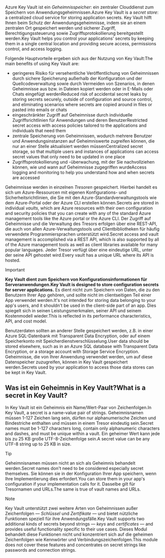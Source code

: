 <span data-ttu-id="db930-101">Azure Key Vault ist ein *Geheimnisspeicher*: ein zentraler Clouddienst zum Speichern von Anwendungsgeheimnissen.</span><span class="sxs-lookup"><span data-stu-id="db930-101">Azure Key Vault is a *secret store*: a centralized cloud service for storing application secrets.</span></span> <span data-ttu-id="db930-102">Key Vault hilft Ihnen beim Schutz der Anwendungsgeheimnisse, indem sie an einem zentralen Ort gespeichert werden und sicherer Zugriff, Berechtigungssteuerung sowie Zugriffsprotokollierung bereitgestellt werden.</span><span class="sxs-lookup"><span data-stu-id="db930-102">Key Vault helps you control your applications' secrets by keeping them in a single central location and providing secure access, permissions control, and access logging.</span></span>

<span data-ttu-id="db930-103">Folgende Hauptvorteile ergeben sich aus der Nutzung von Key Vault:</span><span class="sxs-lookup"><span data-stu-id="db930-103">The main benefits of using Key Vault are:</span></span>

- <span data-ttu-id="db930-104">geringeres Risiko für versehentliche Veröffentlichung von Geheimnissen durch sichere Speicherung außerhalb der Konfiguration und der Quellcodeverwaltung sowie durch Vermeiden von Szenarios, in denen Geheimnisse aus bzw. in Dateien kopiert werden oder in E-Mails oder Chats eingefügt werden</span><span class="sxs-lookup"><span data-stu-id="db930-104">Reduced risk of accidental secret leaks by storing secrets securely, outside of configuration and source control, and eliminating scenarios where secrets are copied around in files or pasted into emails or chats</span></span>
- <span data-ttu-id="db930-105">eingeschränkter Zugriff auf Geheimnisse durch individuelle Zugriffsrichtlinien für Anwendungen und deren Benutzer</span><span class="sxs-lookup"><span data-stu-id="db930-105">Restricted secret access with access policies tailored to the applications and individuals that need them</span></span>
- <span data-ttu-id="db930-106">zentrale Speicherung von Geheimnissen, wodurch mehrere Benutzer und Anwendungsinstanzen auf Geheimniswerte zugreifen können, die nur an einer Stelle aktualisiert werden müssen</span><span class="sxs-lookup"><span data-stu-id="db930-106">Centralized secret storage, so that multiple users and instances of applications can access secret values that only need to be updated in one place</span></span>
- <span data-ttu-id="db930-107">Zugriffsprotokollierung und -überwachung, mit der Sie nachvollziehen können, wie und wann auf Geheimnisse zugegriffen wurde</span><span class="sxs-lookup"><span data-stu-id="db930-107">Access logging and monitoring to help you understand how and when secrets are accessed</span></span>

<span data-ttu-id="db930-108">Geheimnisse werden in einzelnen *Tresoren* gespeichert. Hierbei handelt es sich um Azure-Ressourcen mit eigenen Konfigurations- und Sicherheitsrichtlinien, die Sie mit den Azure-Standardverwaltungstools wie dem Azure-Portal oder der Azure CLI erstellen können.</span><span class="sxs-lookup"><span data-stu-id="db930-108">Secrets are stored in individual *vaults*, which are Azure resources with their own configuration and security policies that you can create with any of the standard Azure management tools like the Azure portal or the Azure CLI.</span></span> <span data-ttu-id="db930-109">Der Zugriff auf Geheimnisse und die Verwaltung des Tresors erfolgen über eine REST-API, die auch von allen Azure-Verwaltungstools und Clientbibliotheken für häufig verwendete Programmiersprachen unterstützt wird.</span><span class="sxs-lookup"><span data-stu-id="db930-109">Secret access and vault management is accomplished via a REST API, which is also supported by all of the Azure management tools as well as client libraries available for many popular languages.</span></span> <span data-ttu-id="db930-110">Jeder Tresor verfügt über eine eindeutige URL, unter der seine API gehostet wird.</span><span class="sxs-lookup"><span data-stu-id="db930-110">Every vault has a unique URL where its API is hosted.</span></span>

> [!IMPORTANT]
> <span data-ttu-id="db930-111">**Key Vault dient zum Speichern von Konfigurationsinformationen für Serveranwendungen.**</span><span class="sxs-lookup"><span data-stu-id="db930-111">**Key Vault is designed to store configuration secrets for server applications.**</span></span> <span data-ttu-id="db930-112">Es dient nicht zum Speichern von Daten, die zu den Benutzern Ihrer App gehören, und sollte nicht im clientseitigen Teil einer App verwendet werden.</span><span class="sxs-lookup"><span data-stu-id="db930-112">It's not intended for storing data belonging to your app's users, and it shouldn't be used in the client-side part of an app.</span></span> <span data-ttu-id="db930-113">Dies spiegelt sich in seinen Leistungsmerkmalen, seiner API und seinem Kostenmodell wieder.</span><span class="sxs-lookup"><span data-stu-id="db930-113">This is reflected in its performance characteristics, API, and cost model.</span></span>
>
> <span data-ttu-id="db930-114">Benutzerdaten sollten an anderer Stelle gespeichert werden, z.B. in einer Azure SQL-Datenbank mit Transparent Data Encryption, oder auf einem Speicherkonto mit Speicherdienstverschlüsselung.</span><span class="sxs-lookup"><span data-stu-id="db930-114">User data should be stored elsewhere, such as in an Azure SQL database with Transparent Data Encryption, or a storage account with Storage Service Encryption.</span></span> <span data-ttu-id="db930-115">Geheimnisse, die von Ihrer Anwendung verwendet werden, um auf diese Datenspeicher zuzugreifen, können in Key Vault gespeichert werden.</span><span class="sxs-lookup"><span data-stu-id="db930-115">Secrets used by your application to access those data stores can be kept in Key Vault.</span></span>

## <a name="what-is-a-secret-in-key-vault"></a><span data-ttu-id="db930-116">Was ist ein Geheimnis in Key Vault?</span><span class="sxs-lookup"><span data-stu-id="db930-116">What is a secret in Key Vault?</span></span>

<span data-ttu-id="db930-117">In Key Vault ist ein Geheimnis ein Name/Wert-Paar von Zeichenfolgen.</span><span class="sxs-lookup"><span data-stu-id="db930-117">In Key Vault, a secret is a name-value pair of strings.</span></span> <span data-ttu-id="db930-118">Geheimnisnamen müssen 1-127 Zeichen lang sein, dürfen nur alphanumerische Zeichen und Bindestriche enthalten und müssen in einem Tresor eindeutig sein.</span><span class="sxs-lookup"><span data-stu-id="db930-118">Secret names must be 1-127 characters long, contain only alphanumeric characters and dashes, and must be unique within a vault.</span></span> <span data-ttu-id="db930-119">Ein geheimer Wert kann jede bis zu 25 KB große UTF-8-Zeichenfolge sein.</span><span class="sxs-lookup"><span data-stu-id="db930-119">A secret value can be any UTF-8 string up to 25 KB in size.</span></span>

> [!TIP]
> <span data-ttu-id="db930-120">Geheimnisnamen müssen nicht an sich als Geheimnis behandelt werden.</span><span class="sxs-lookup"><span data-stu-id="db930-120">Secret names don't need to be considered especially secret themselves.</span></span> <span data-ttu-id="db930-121">Sie können sie in der Konfiguration Ihrer App speichern, wenn Ihre Implementierung dies erfordert.</span><span class="sxs-lookup"><span data-stu-id="db930-121">You can store them in your app's configuration if your implementation calls for it.</span></span> <span data-ttu-id="db930-122">Dasselbe gilt für Tresornamen und URLs.</span><span class="sxs-lookup"><span data-stu-id="db930-122">The same is true of vault names and URLs.</span></span>

> [!NOTE]
> <span data-ttu-id="db930-123">Key Vault unterstützt zwei weitere Arten von Geheimnissen außer Zeichenfolgen &mdash; *Schlüssel* und *Zertifikate* &mdash; und bietet nützliche Funktionen speziell für ihre Anwendungsfälle.</span><span class="sxs-lookup"><span data-stu-id="db930-123">Key Vault supports two additional kinds of secrets beyond strings &mdash; *keys* and *certificates* &mdash; and provides useful functionality specific to their use cases.</span></span> <span data-ttu-id="db930-124">Dieses Modul behandelt diese Funktionen nicht und konzentriert sich auf die geheimen Zeichenfolgen wie Kennwörter und Verbindungszeichenfolgen.</span><span class="sxs-lookup"><span data-stu-id="db930-124">This module does not cover these features and concentrates on secret strings like passwords and connection strings.</span></span>

